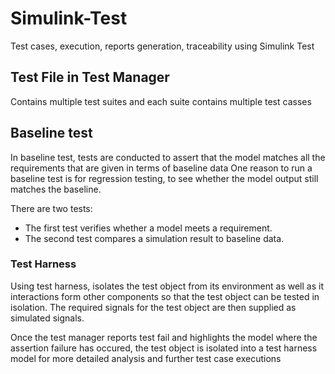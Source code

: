 # Simulink-Test
Test cases, execution, reports generation, traceability using Simulink Test

## Test File in Test Manager
Contains multiple test suites and each suite contains multiple test casses

## Baseline test

In baseline test, tests are conducted to assert that the model matches all the requirements that are given in terms of baseline data
One reason to run a baseline test is for regression testing, to see whether the model output still matches the baseline.

There are two tests:
- The first test verifies whether a model meets a requirement.
- The second test compares a simulation result to baseline data.

### Test Harness
Using test harness, isolates the test object from its environment as well as it interactions form other components so that the test object can be tested in isolation.
The required signals for the test object are then supplied as simulated signals.

Once the test manager reports test fail and highlights the model where the assertion failure has occured, the test object is isolated into a test harness model for more detailed analysis and further test case executions

